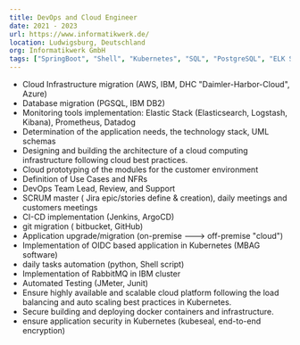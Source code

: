 ```yaml
---
title: DevOps and Cloud Engineer
date: 2021 - 2023
url: https://www.informatikwerk.de/
location: Ludwigsburg, Deutschland
org: Informatikwerk GmbH
tags: ["SpringBoot", "Shell", "Kubernetes", "SQL", "PostgreSQL", "ELK Stack", "Docker", "JMeter", "Scrum/Agile", "REST", "MBC Process", "DHC CaaS", "i3Access (OIDC)", "TSAC", "Jenkins", "GIT", "ArgoCD", "KubeSeal", "DTAG Process", "DataDog", "ArgoCD"]
---
```



- Cloud Infrastructure migration (AWS, IBM, DHC "Daimler-Harbor-Cloud", Azure)
- Database migration (PGSQL, IBM DB2)
- Monitoring tools implementation: Elastic Stack (Elasticsearch, Logstash, Kibana), Prometheus, Datadog
- Determination of the application needs, the technology stack, UML schemas
- Designing and building the architecture of a cloud computing infrastructure following cloud best practices. 
- Cloud prototyping of the modules for the customer environment
- Definition of Use Cases and NFRs
- DevOps Team Lead, Review, and Support
- SCRUM master ( Jira epic/stories define & creation), daily meetings and customers meetings 
- CI-CD implementation (Jenkins, ArgoCD)
- git migration ( bitbucket, GitHub)
- Application upgrade/migration (on-premise ---> off-premise "cloud") 
- Implementation of OIDC based application in Kubernetes (MBAG software)
- daily tasks automation (python, Shell script)
- Implementation of RabbitMQ in IBM cluster
- Automated Testing (JMeter, Junit)
- Ensure highly available and scalable cloud platform following the load balancing and auto scaling best practices in Kubernetes. 
- Secure building and deploying docker containers and infrastructure.
- ensure application security in Kubernetes (kubeseal, end-to-end encryption)
